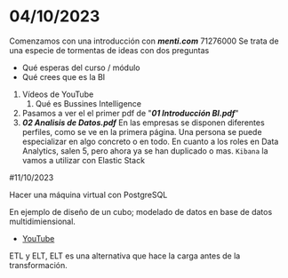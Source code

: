 # 04/10/2023

Comenzamos con una introducción con ***menti.com*** 71276000
Se trata de una especie de tormentas de ideas con dos preguntas
- Qué esperas del curso /  módulo
- Qué crees que es la BI


1. Vídeos de YouTube
   1. Qué es Bussines Intelligence
2. Pasamos a ver el el primer pdf de "***01 Introducción BI.pdf***"
3. ***02 Analisis de Datos.pdf***
   En las empresas se disponen diferentes perfiles, como se ve en la primera página. Una persona se puede especializar en algo concreto o en todo.
   En cuanto a los roles en Data Analytics, salen 5, pero ahora ya se han duplicado o mas. 
   `Kibana` la vamos a utilizar con Elastic Stack



#11/10/2023



Hacer una máquina virtual con PostgreSQL

En ejemplo de diseño de un cubo; modelado de datos en base de datos multidimiensional. 
- [YouTube](https://www.youtube.com/watch?v=jJG0INtiOa8)


ETL y ELT, ELT es una alternativa que hace la carga antes de la transformación.
